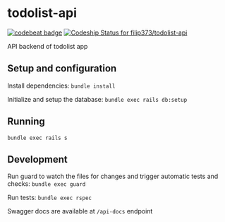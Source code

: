 # todolist-api

[![codebeat badge](https://codebeat.co/badges/0a6320ea-c3a8-4d20-a94d-af96e8d68d4b)](https://codebeat.co/projects/github-com-filip373-todolist-api-dev)
[ ![Codeship Status for filip373/todolist-api](https://app.codeship.com/projects/3d2eb010-e6b3-0135-399f-7e29242a5208/status?branch=dev)](https://app.codeship.com/projects/269369)

API backend of todolist app

## Setup and configuration
Install dependencies:
`bundle install`

Initialize and setup the database:
`bundle exec rails db:setup`

## Running
`bundle exec rails s`

## Development
Run guard to watch the files for changes and trigger automatic tests and checks:
`bundle exec guard`

Run tests:
`bundle exec rspec`

Swagger docs are available at `/api-docs` endpoint
